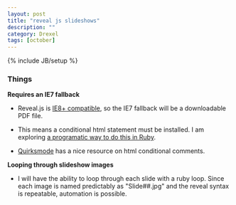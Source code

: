 ```yaml
---
layout: post
title: "reveal js slideshows"
description: ""
category: Drexel
tags: [october]
---
```

{% include JB/setup %}

### Things
**Requires an IE7 fallback**
- Reveal.js is [IE8+ compatible](https://github.com/hakimel/reveal.js/wiki/Browser-Support), so the IE7 fallback will be a downloadable PDF file.

- This means a conditional html statement must be installed. I am exploring [a programatic way to do this in Ruby](http://stackoverflow.com/questions/5809917/conditional-tag-wrapping-in-rails-erb).

- [Quirksmode](http://www.quirksmode.org/css/condcom.html) has a nice resource on html conditional comments.

**Looping through slideshow images**
- I will have the ability to loop through each slide with a ruby loop. Since each image is named predictably as "Slide##.jpg" and the reveal syntax is repeatable, automation is possible.